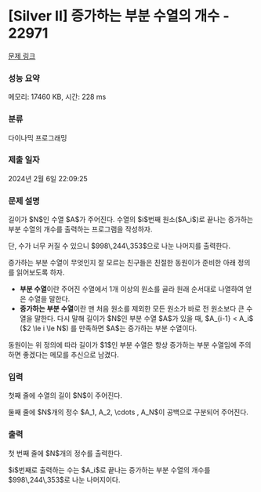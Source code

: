 # [Silver II] 증가하는 부분 수열의 개수 - 22971 

[문제 링크](https://www.acmicpc.net/problem/22971) 

### 성능 요약

메모리: 17460 KB, 시간: 228 ms

### 분류

다이나믹 프로그래밍

### 제출 일자

2024년 2월 6일 22:09:25

### 문제 설명

<p>길이가 $N$인 수열 $A$가 주어진다. 수열의 $i$번째 원소($A_i$)로 끝나는 증가하는 부분 수열의 개수를 출력하는 프로그램을 작성하자.</p>

<p>단, 수가 너무 커질 수 있으니 $998\,244\,353$으로 나눈 나머지를 출력한다.</p>

<p>증가하는 부분 수열이 무엇인지 잘 모르는 친구들은 친절한 동원이가 준비한 아래 정의를 읽어보도록 하자.</p>

<ul>
	<li><strong>부분 수열</strong>이란 주어진 수열에서 1개 이상의 원소를 골라 원래 순서대로 나열하여 얻은 수열을 말한다.</li>
	<li><strong>증가하는 부분 수열</strong>이란 맨 처음 원소를 제외한 모든 원소가 바로 전 원소보다 큰 수열을 말한다. 다시 말해 길이가 $N$인 부분 수열 $A$가 있을 때, $A_{i-1} < A_i$ ($2 \le i \le N$) 를 만족하면 $A$는 증가하는 부분 수열이다.</li>
</ul>

<p>동원이는 위 정의에 따라 길이가 $1$인 부분 수열은 항상 증가하는 부분 수열임에 주의하면 좋겠다는 메모를 추신으로 남겼다.</p>

### 입력 

 <p>첫째 줄에 수열의 길이 $N$이 주어진다.</p>

<p>둘째 줄에 $N$개의 정수 $A_1, A_2, \cdots , A_N$이 공백으로 구분되어 주어진다.</p>

### 출력 

 <p>첫 번째 줄에 $N$개의 정수를 출력한다.</p>

<p>$i$번째로 출력하는 수는 $A_i$로 끝나는 증가하는 부분 수열의 개수를 $998\,244\,353$로 나눈 나머지이다.</p>

